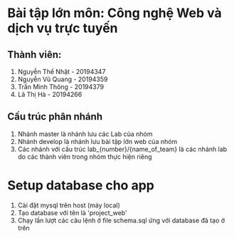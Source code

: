# Bài tập lớn môn: Công nghệ Web và dịch vụ trực tuyến
## Thành viên:
1. Nguyễn Thế Nhật - 20194347
2. Nguyễn Vũ Quang - 20194359
3. Trần Minh Thông - 20194379
4. Lã Thị Hà - 20194266

## Cấu trúc phân nhánh
1. Nhánh master là nhánh lưu các Lab của nhóm
2. Nhánh develop là nhánh lưu bài tập lớn web của nhóm
3. Các nhánh với cấu trúc lab_{number}/{name_of_team} là các nhánh lab do các thành viên trong nhóm thực hiện riêng

# Setup database cho app
1. Cài đặt mysql trên host (máy local)
2. Tạo database với tên là 'project_web'
3. Chạy lần lượt các câu lệnh ở file schema.sql ứng với database đã tạo ở trên